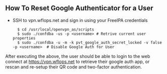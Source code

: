 ## How To Reset Google Authenticator for a User

- SSH to vpn.wflops.net and sign in using your FreeIPA credentials

		$ cd /usr/local/openvpn_as/scripts
		$ sudo ./confdba -us -p <username> # Retrive current user properties
		$ sudo ./confdba -u -m -k pvt_google_auth_secret_locked -v false -p <username>  # Disable Google Auth for User		
After executing the above, the user should be able to login to the web connect at https://vpn.wflops.net to retrieve their google auth app, or rescan and re-setup their QR code and two-factor authentication.